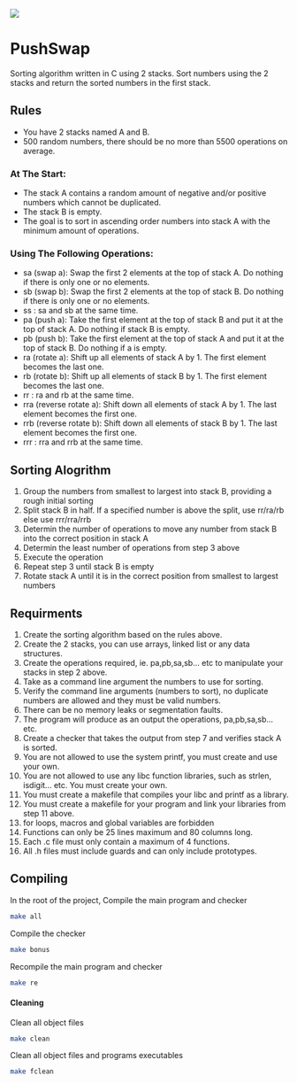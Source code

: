 ![](push_swap.gif)
# PushSwap

Sorting algorithm written in C using 2 stacks. Sort numbers using the 2 stacks and return the sorted numbers in the first stack.


## Rules
* You have 2 stacks named A and B.
* 500 random numbers, there should be no more than 5500 operations on average.

### At The Start:
* The stack A contains a random amount of negative and/or positive numbers
which cannot be duplicated.
* The stack B is empty.
* The goal is to sort in ascending order numbers into stack A with the minimum amount of operations.

### Using The Following Operations:
* sa (swap a): Swap the first 2 elements at the top of stack A.
Do nothing if there is only one or no elements.
* sb (swap b): Swap the first 2 elements at the top of stack B.
Do nothing if there is only one or no elements.
* ss : sa and sb at the same time.
* pa (push a): Take the first element at the top of stack B and put it at the top of stack A.
Do nothing if stack B is empty.
* pb (push b): Take the first element at the top of stack A and put it at the top of stack B.
Do nothing if a is empty.
* ra (rotate a): Shift up all elements of stack A by 1.
The first element becomes the last one.
* rb (rotate b): Shift up all elements of stack B by 1.
The first element becomes the last one.
* rr : ra and rb at the same time.
* rra (reverse rotate a): Shift down all elements of stack A by 1.
The last element becomes the first one.
* rrb (reverse rotate b): Shift down all elements of stack B by 1.
The last element becomes the first one.
* rrr : rra and rrb at the same time.

## Sorting Alogrithm

1. Group the numbers from smallest to largest into stack B, providing a rough initial sorting
2. Split stack B in half. If a specified number is above the split, use rr/ra/rb else use rrr/rra/rrb
3. Determin the number of operations to move any number from stack B into the correct position in stack A
4. Determin the least number of operations from step 3 above
5. Execute the operation
6. Repeat step 3 until stack B is empty
7. Rotate stack A until it is in the correct position from smallest to largest numbers

## Requirments
1. Create the sorting algorithm based on the rules above.
2. Create the 2 stacks, you can use arrays, linked list or any data structures.
3. Create the operations required, ie. pa,pb,sa,sb... etc to manipulate your stacks in step 2 above.
4. Take as a command line argument the numbers to use for sorting.
5. Verify the command line arguments (numbers to sort), no duplicate numbers are allowed and they must be valid numbers.
6. There can be no memory leaks or segmentation faults.
7. The program will produce as an output the operations, pa,pb,sa,sb... etc.
8. Create a checker that takes the output from step 7 and verifies stack A is sorted.
9. You are not allowed to use the system printf, you must create and use your own.
10. You are not allowed to use any libc function libraries, such as strlen, isdigit... etc. You must create your own.
11. You must create a makefile that compiles your libc and printf as a library.
12. You must create a makefile for your program and link your libraries from step 11 above.
13. for loops, macros and global variables are forbidden
14. Functions can only be 25 lines maximum and 80 columns long.
15. Each .c file must only contain a maximum of 4 functions.
16. All .h files must include guards and can only include prototypes.

## Compiling

In the root of the project,
Compile the main program and checker

```bash
make all
```

Compile the checker
```bash
make bonus
```

Recompile the main program and checker
```bash
make re
```

#### Cleaning
Clean all object files
```bash
make clean
```

Clean all object files and programs executables
```bash
make fclean
```
